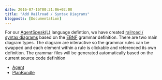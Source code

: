 ```yaml
---
date: 2016-07-16T00:31:06+02:00
title: "Add Railroad / Syntax Diagrams"
blogposts: [Documentation]
---
```

For our [AgentSpeak(L)](../framework/agentspeak) language defintion, we have created [railroad / syntax diagrams](https://en.wikipedia.org/wiki/Syntax_diagram) based on the [EBNF](https://en.wikipedia.org/wiki/Extended_Backus%E2%80%93Naur_Form) grammar definition. <!--more--> There are two main diagram types. The diagram are interactive so the grammar rules can be swapped and each element within a rule is clickable and referenced its own definition. The grammar files will be generated automatically based on the current source code definition

* [Agent](http://lightjason.github.io/AgentSpeak/rrd-output/html/org/lightjason/agentspeak/grammar/Agent.g4/index.htm)
* [PlanBundle](http://lightjason.github.io/AgentSpeak/rrd-output/html/org/lightjason/agentspeak/grammar/PlanBundle.g4/index.htm)


